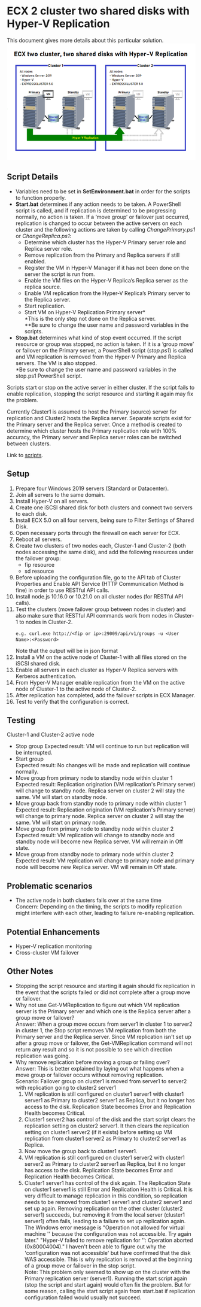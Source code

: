 # ECX 2 cluster two shared disks with Hyper-V Replication
This document gives more details about this particular solution.
![overview](../images/ECX2Clu2SDHVR.png)
## Script Details
- Variables need to be set in **SetEnvironment.bat** in order for the scripts to function properly.
- **Start.bat** determines if any action needs to be taken. A PowerShell script is called, and if replication is determined to be progressing normally, no action is taken. If a ‘move group’ or failover just occurred, replication is changed to occur between the active servers on each cluster and the following actions are taken by calling *ChangePrimary.ps1* or *ChangeReplica.ps1*:
  -	Determine which cluster has the Hyper-V Primary server role and Replica server role.
  -	Remove replication from the Primary and Replica servers if still enabled.
  -	Register the VM in Hyper-V Manager if it has not been done on the server the script is run from.
  -	Enable the VM files on the Hyper-V Replica’s Replica server as the replica source.
  -	Enable VM replication from the Hyper-V Replica’s Primary server to the Replica server.
  -	Start replication.
  -	Start VM on Hyper-V Replication Primary server\*    
    \*This is the only step not done on the Replica server.    
    \*\*Be sure to change the user name and password variables in the scripts.
- **Stop.bat** determines what kind of stop event occurred. If the script resource or group was stopped, no action is taken. If it is a ‘group move’ or failover on the Primary server, a PowerShell script (*stop.ps1*) is called and VM replication is removed from the Hyper-V Primary and Replica servers. The VM is also stopped.    
    \*Be sure to change the user name and password variables in the stop.ps1 PowerShell script.
    
Scripts start or stop on the active server in either cluster. If the script fails to enable replication, stopping the script resource and starting it again may fix the problem.    

Currently Cluster1 is assumed to host the Primary (source) server for replication and Cluster2 hosts the Replica server. Separate scripts exist for the Primary server and the Replica server. Once a method is created to determine which cluster hosts the Primary replication role with 100% accuracy, the Primary server and Replica server roles can be switched between clusters.    

Link to [scripts](../script/2Cluster_2SD_Hyper-VRep/).
## Setup
1.	Prepare four Windows 2019 servers (Standard or Datacenter). 
2.	Join all servers to the same domain.
3.	Install Hyper-V on all servers.
4.	Create one iSCSI shared disk for both clusters and connect two servers to each disk. 
5.	Install ECX 5.0 on all four servers, being sure to Filter Settings of Shared Disk.
6.	Open necessary ports through the firewall on each server for ECX.
7.	Reboot all servers.
8.	Create two clusters of two nodes each, Cluster-1 and Cluster-2 (both nodes accessing the same disk), and add the following resources under the failover group:    
    -	fip resource    
    -	sd resource
9.	Before uploading the configuration file, go to the API tab of Cluster Properties and Enable API Service (HTTP Communication Method is fine) in order to use RESTful API calls.
10.	Install node.js 10.16.0 or 10.21.0 on all cluster nodes (for RESTful API calls).
11.	Test the clusters (move failover group between nodes in cluster) and also make sure that RESTful API commands work from nodes in Cluster-1 to nodes in Cluster-2.
    ````
    e.g. curl.exe http://<fip or ip>:29009/api/v1/groups -u <User Name>:<Password>
    ````
    Note that the output will be in json format
12.	Install a VM on the active node of Cluster-1 with all files stored on the iSCSI shared disk.
13.	Enable all servers in each cluster as Hyper-V Replica servers with Kerberos authentication.
14.	From Hyper-V Manager enable replication from the VM on the active node of Cluster-1 to the active node of Cluster-2.
15.	After replication has completed, add the failover scripts in ECX Manager.
16.	Test to verify that the configuration is correct.
## Testing
Cluster-1 and Cluster-2 active node 
- Stop group
  Expected result: VM will continue to run but replication will be interrupted.
- Start group    
  Expected result: No changes will be made and replication will continue normally.
- Move group from primary node to standby node within cluster 1    
  Expected result: Replication origination (VM replication's Primary server) will change to standby node. Replica server on cluster 2 will stay the same. VM will start on standby node.
- Move group back from standby node to primary node within cluster 1    
  Expected result: Replication origination (VM replication's Primary server) will change to primary node. Replica server on cluster 2 will stay the same. VM will start on primary node.
- Move group from primary node to standby node within cluster 2    
  Expected result: VM replication will change to standby node and standby node will become new Replica server. VM will remain in Off state.
- Move group from standby node to primary node within cluster 2    
  Expected result: VM replication will change to primary node and primary node will become new Replica server. VM will remain in Off state.
## Problematic scenarios
- The active node in both clusters fails over at the same time    
  Concern: Depending on the timing, the scripts to modify replication might interfere with each other, leading to failure re-enabling replication.

## Potential Enhancements
- Hyper-V replication monitoring
- Cross-cluster VM failover

## Other Notes
- Stopping the script resource and starting it again should fix replication in the event that the scripts failed or did not complete after a group move or failover.
- Why not use Get-VMReplication to figure out which VM replication server is the Primary server and which one is the Replica server after a group move or failover?    
  Answer: When a group move occurs from server1 in cluster 1 to server2 in cluster 1, the Stop script removes VM replication from both the Primary server and the Replica server. Since VM replication isn't set up after a group move or failover, the Get-VMReplication command will not return any result and so it is not possible to see which direction replication was going.
- Why remove replication before moving a group or failing over?    
  Answer: This is better explained by laying out what happens when a move group or failover occurs without removing replication.    
  Scenario: Failover group on cluster1 is moved from server1 to server2 with replication going to cluster2 server1
  1. VM replication is still configured on cluster1 server1 with cluster1 server1 as Primary to cluster2 server1 as Replica, but it no longer has access to the disk. Replication State becomes Error and Replication Health becomes Critical.
  2. Cluster1 server2 has control of the disk and the start script clears the replication setting on cluster2 server1. It then clears the replication setting on cluster1 server2 (if it exists) before setting up VM replication from cluster1 server2 as Primary to cluster2 server1 as Replica.
  3. Now move the group back to cluster1 server1.
  4. VM replication is still configured on cluster1 server2 with cluster1 server2 as Primary to cluster2 server1 as Replica, but it no longer has access to the disk. Replication State becomes Error and Replication Health becomes Critical.
  5. Cluster1 server1 has control of the disk again. The Replication State on cluster1 server1 is still Error and Replication Health is Critical. It is very difficult to manage replication in this condition, so replication needs to be removed from cluster1 server1 and cluster2 server1 and set up again. Removing replication on the other cluster (cluster2 server1) succeeds, but removing it from the local server (cluster1 server1) often fails, leading to a failure to set up replication again. The Windows error message is "Operation not allowed for virtual machine '<VM Name>' because the configuration was not accessible. Try again later." "Hyper-V failed to remove replication for '<VM Name>': Operation aborted (0x80004004)." I haven't been able to figure out why the 'configuration was not accessible' but have confirmed that the disk WAS accessible. This is why replication is removed at the beginning of a group move or failover in the stop script.    
  Note: This problem only seemed to show up on the cluster with the Primary replication server (server1). Running the start script again (stop the script and start again) would often fix the problem. But for some reason, calling the start script again from start.bat if replication configuration failed would usually not succeed.
